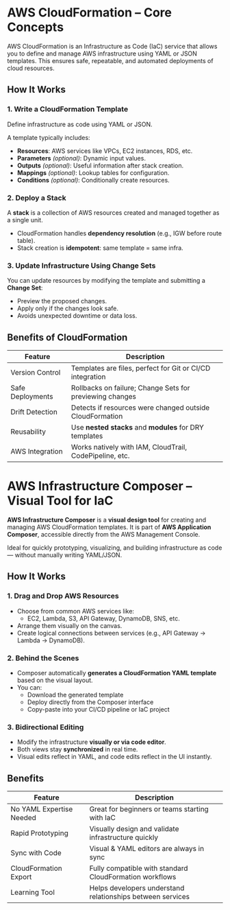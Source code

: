 # AWS CloudFormation – Core Concepts

AWS CloudFormation is an Infrastructure as Code (IaC) service that allows you to define and manage AWS infrastructure using YAML or JSON templates. This ensures safe, repeatable, and automated deployments of cloud resources.

## How It Works

### 1. Write a CloudFormation Template
Define infrastructure as code using YAML or JSON.

A template typically includes:

- **Resources**: AWS services like VPCs, EC2 instances, RDS, etc.
- **Parameters** *(optional)*: Dynamic input values.
- **Outputs** *(optional)*: Useful information after stack creation.
- **Mappings** *(optional)*: Lookup tables for configuration.
- **Conditions** *(optional)*: Conditionally create resources.

### 2. Deploy a Stack
A **stack** is a collection of AWS resources created and managed together as a single unit.

- CloudFormation handles **dependency resolution** (e.g., IGW before route table).
- Stack creation is **idempotent**: same template = same infra.

### 3. Update Infrastructure Using Change Sets
You can update resources by modifying the template and submitting a **Change Set**:

- Preview the proposed changes.
- Apply only if the changes look safe.
- Avoids unexpected downtime or data loss.

## Benefits of CloudFormation

| Feature             | Description                                                |
|---------------------|------------------------------------------------------------|
| Version Control   | Templates are files, perfect for Git or CI/CD integration |
| Safe Deployments  | Rollbacks on failure; Change Sets for previewing changes  |
| Drift Detection   | Detects if resources were changed outside CloudFormation  |
| Reusability       | Use **nested stacks** and **modules** for DRY templates    |
| AWS Integration   | Works natively with IAM, CloudTrail, CodePipeline, etc.   |

# AWS Infrastructure Composer – Visual Tool for IaC

**AWS Infrastructure Composer** is a **visual design tool** for creating and managing AWS CloudFormation templates. It is part of **AWS Application Composer**, accessible directly from the AWS Management Console.

Ideal for quickly prototyping, visualizing, and building infrastructure as code — without manually writing YAML/JSON.


## How It Works

### 1. Drag and Drop AWS Resources
- Choose from common AWS services like:
  - EC2, Lambda, S3, API Gateway, DynamoDB, SNS, etc.
- Arrange them visually on the canvas.
- Create logical connections between services (e.g., API Gateway → Lambda → DynamoDB).


### 2. Behind the Scenes
- Composer automatically **generates a CloudFormation YAML template** based on the visual layout.
- You can:
  - Download the generated template
  - Deploy directly from the Composer interface
  - Copy-paste into your CI/CD pipeline or IaC project


### 3. Bidirectional Editing
- Modify the infrastructure **visually or via code editor**.
- Both views stay **synchronized** in real time.
- Visual edits reflect in YAML, and code edits reflect in the UI instantly.


## Benefits

| Feature                    | Description                                               |
|----------------------------|-----------------------------------------------------------|
| No YAML Expertise Needed | Great for beginners or teams starting with IaC            |
| Rapid Prototyping        | Visually design and validate infrastructure quickly       |
| Sync with Code          | Visual & YAML editors are always in sync                  |
| CloudFormation Export   | Fully compatible with standard CloudFormation workflows   |
| Learning Tool          | Helps developers understand relationships between services |




